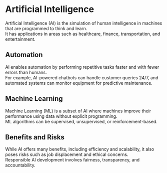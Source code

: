 # Artificial Intelligence

Artificial Intelligence (AI) is the simulation of human intelligence in machines that are programmed to think and learn.  
It has applications in areas such as healthcare, finance, transportation, and entertainment.

## Automation

AI enables automation by performing repetitive tasks faster and with fewer errors than humans.  
For example, AI-powered chatbots can handle customer queries 24/7, and automated systems can monitor equipment for predictive maintenance.

## Machine Learning

Machine Learning (ML) is a subset of AI where machines improve their performance using data without explicit programming.  
ML algorithms can be supervised, unsupervised, or reinforcement-based.

## Benefits and Risks

While AI offers many benefits, including efficiency and scalability, it also poses risks such as job displacement and ethical concerns.  
Responsible AI development involves fairness, transparency, and accountability.
